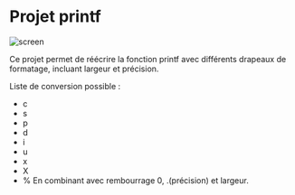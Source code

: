 # Projet printf

![screen](https://github.com/GitCGuillaume/ft_printf/assets/34135668/f5de00ac-2cd3-4806-b434-cadf43074b4c)


Ce projet permet de réécrire la fonction printf avec différents drapeaux de formatage, incluant largeur et précision.

Liste de conversion possible : 
* c
* s
* p
* d
* i
* u
* x
* X
* %
En combinant avec rembourrage 0, .(précision) et largeur.
